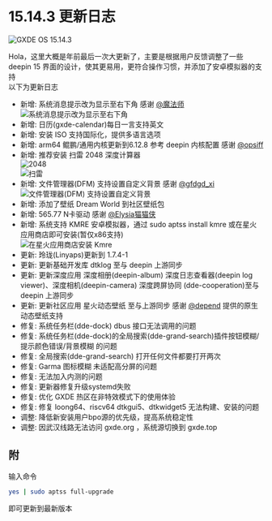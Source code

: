 # 15.14.3 更新日志


![GXDE OS 15.14.3](/news/15.14.3/main.png)  


Hola，这里大概是年前最后一次大更新了，主要是根据用户反馈调整了一些 deepin 15 界面的设计，使其更易用，更符合操作习惯，并添加了安卓模拟器的支持  
以下为更新日志  

- 新增: 系统消息提示改为显示至右下角 感谢 [@魔法师](https://bbs.deepin.org.cn/user/101467)  
  ![系统消息提示改为显示至右下角](/news/15.14.3/bottom-tips.png)
- 新增: 日历(gxde-calendar)每日一言支持英文
- 新增: 安装 ISO 支持国际化，提供多语言选项
- 新增: arm64 鲲鹏/通用内核更新到6.12.8 参考 deepin 内核配置 感谢 [@opsiff](https://github.com/opsiff)
- 新增: 推荐安装 扫雷 2048 深度计算器  
  ![2048](/news/15.14.3/2048.png)  
  ![扫雷](/news/15.14.3/minesweep.png)  
- 新增: 文件管理器(DFM) 支持设置自定义背景 感谢 [@gfdgd_xi](https://bbs.deepin.org.cn/user/239113)
  ![文件管理器(DFM) 支持设置自定义背景](/news/15.14.3/dde-file-manager.png) 
- 新增: 添加了壁纸 Dream World 到社区壁纸包
- 新增: 565.77 N卡驱动 感谢 [@Elysia猫猫侠](https://bbs.deepin.org.cn/user/300575)
- 新增: 系统支持 KMRE 安卓模拟器，通过 sudo aptss install kmre 或在星火应用商店即可安装(暂仅x86支持)  
  ![在星火应用商店安装 Kmre](/news/15.14.3/kmre-on-spark-store.png)  
- 更新: 玲珑(Linyaps)更新到 1.7.4-1
- 更新: 更新基础开发库 dtklog 至与 deepin 上游同步
- 更新: 更新深度应用 深度相册(deepin-album) 深度日志查看器(deepin log viewer)、深度相机(deepin-camera) 深度跨屏协同 (dde-cooperation)至与 deepin 上游同步
- 更新: 更新社区应用 星火动态壁纸 至与上游同步 感谢 [@depend](https://bbs.deepin.org.cn/user/262214) 提供的原生动态壁纸支持
- 修复: 系统任务栏(dde-dock) dbus 接口无法调用的问题
- 修复: 系统任务栏(dde-dock)的全局搜索(dde-grand-search)插件按钮模糊/提示颜色错误/背景模糊 的问题
- 修复: 全局搜索(dde-grand-search) 打开任何文件都要打开两次
- 修复: Garma 图标模糊 未适配高分屏的问题
- 修复: 无法加入内测的问题
- 修复: 更新器修复升级systemd失败
- 修复: 优化 GXDE 热区在非特效模式下的使用体验
- 修复: 修复 loong64、riscv64 dtkgui5、dtkwidget5 无法构建、安装的问题
- 调整: 降低新安装用户bpo源的优先级，提高系统稳定性
- 调整: 因武汉线路无法访问 gxde.org ，系统源切换到 gxde.top

## 附
输入命令  
```bash
yes | sudo aptss full-upgrade
```  
即可更新到最新版本  